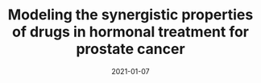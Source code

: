 ---
title: "Modeling the synergistic properties of drugs in hormonal treatment for prostate cancer"
collection: publications
permalink: /publication/Reckell2021_Modeling
date: 2021-01-07
venue: 'Journal of Theoretical Biology'
paperurl: 'https://doi.org/10.1016/j.jtbi.2020.110570'
citation: 'T Reckell*, K Nguyen*, T Phan, S Crook, E Kostelich, Y Kuang. &quot;Modeling the synergistic properties of drugs in hormonal treatment for prostate cancer.&quot; <i>Journal of Theoretical Biology</i>. 514(2021).'
---